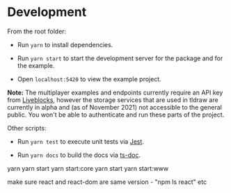 # Development

From the root folder:

- Run `yarn` to install dependencies.

- Run `yarn start` to start the development server for the package and for the example.

- Open `localhost:5420` to view the example project.

**Note:** The multiplayer examples and endpoints currently require an API key from [Liveblocks](https://liveblocks.io/), however the storage services that are used in tldraw are currently in alpha and (as of November 2021) not accessible to the general public. You won't be able to authenticate and run these parts of the project.

Other scripts:

- Run `yarn test` to execute unit tests via [Jest](https://jestjs.io).

- Run `yarn docs` to build the docs via [ts-doc](https://typedoc.org/).


yarn
yarn start
yarn start:core
yarn start
yarn start:www

make sure react and react-dom are same version - "npm ls react" etc

